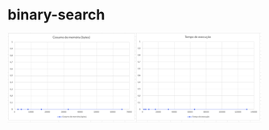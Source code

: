 # binary-search
<img src="https://github.com/darkx32-faculdade/binary-search/blob/main/capture.png"/>
